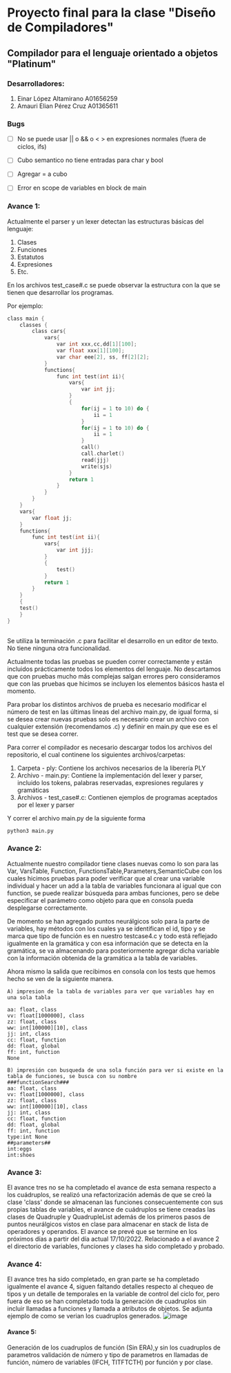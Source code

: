 # Proyecto final para la clase "Diseño de Compiladores"
## Compilador para el lenguaje orientado a objetos "Platinum"
### Desarrolladores: 
1. Einar López Altamirano A01656259
2. Amauri Elian Pérez Cruz A01365611


### Bugs
- [ ] No se puede usar || o && o < > en expresiones normales (fuera de ciclos, ifs)
- [ ] Cubo semantico no tiene entradas para char y bool
- [ ] Agregar = a cubo
- [ ] Error en scope de variables en block de main


### Avance 1:
Actualmente el parser y un lexer detectan las estructuras básicas del lenguaje:
1. Clases
2. Funciones
3. Estatutos
4. Expresiones
5. Etc.

En los archivos test_case#.c se puede observar la estructura con la que se tienen que desarrollar los programas. 

Por ejemplo:
```c
class main {
    classes {
        class cars{
            vars{
                var int xxx,cc,dd[1][100];
                var float xxx[1][100];
                var char eee[2], ss, ff[2][2];
            }
            functions{
                func int test(int ii){
                    vars{
                        var int jj;
                    }
                    {
                        for(ij = 1 to 10) do {
                            ii = 1
                        }
                        for(ij = 1 to 10) do {
                            ii = 1
                        }
                        call()
                        call.charlet()
                        read(jjj)
                        write(sjs)
                    }
                    return 1
                }    
            }
        }
    } 
    vars{
        var float jj;
    }
    functions{
        func int test(int ii){
            vars{
                var int jjj;
            }
            {
                test()
            }
            return 1
        }
    }
    {
    test()
    }
}
             
```
Se utiliza la terminación .c para facilitar el desarrollo en un editor de texto. No tiene ninguna otra funcionalidad.

Actualmente todas las pruebas se pueden correr correctamente y están incluidos prácticamente todos los elementos del lenguaje. No descartamos que con pruebas mucho más complejas salgan errores pero consideramos que con las pruebas que hicimos se incluyen los elementos básicos hasta el momento.

Para probar los distintos archivos de prueba es necesario modificar el número de test en las últimas lineas del archivo main.py, de igual forma, si se desea crear nuevas pruebas solo es necesario crear un archivo con cualquier extensión (recomendamos .c) y definir en main.py que ese es el test que se desea correr. 

Para correr el compilador es necesario descargar todos los archivos del repositorio, el cual continene los siguientes archivos/carpetas:
1. Carpeta - ply: Contiene los archivos necesarios de la liberería PLY 
2. Archivo - main.py: Contiene la implementación del lexer y parser, incluido los tokens, palabras reservadas, expresiones regulares y gramáticas
3. Archivos - test_case#.c: Contienen ejemplos de programas aceptados por el lexer y parser

Y correr el archivo main.py de la siguiente forma

```bash
python3 main.py
```


### Avance 2:
Actualmente nuestro compilador tiene clases nuevas como lo son para las Var, VarsTable, Function, FunctionsTable,Parameters,SemanticCube con los cuales hicimos pruebas para poder verificar que al crear una variable individual y hacer un add a la tabla de variables funcionara al igual que con function, se puede realizar búsqueda para ambas funciones, pero se debe especificar el parámetro como objeto para que en consola pueda desplegarse correctamente.


De momento se han agregado puntos neurálgicos solo para la parte de variables, hay métodos con los cuales ya se identifican el id, tipo y se marca que tipo de función es en nuestro testcase4.c y todo está reflejado igualmente en la gramática y con esa información que se detecta en la gramática, se va almacenando para posteriormente agregar dicha variable con la información obtenida de la gramática a la tabla de variables.

Ahora mismo la salida que recibimos en consola con los tests que hemos hecho se ven de la siguiente manera.
```
A) impresion de la tabla de variables para ver que variables hay en una sola tabla

aa: float, class
vv: float[1000000], class
zz: float, class
ww: int[100000][10], class
jj: int, class
cc: float, function
dd: float, global
ff: int, function
None
```

```
B) impresión con busqueda de una sola función para ver si existe en la tabla de funciones, se busca con su nombre
###functionSearch###
aa: float, class
vv: float[1000000], class
zz: float, class
ww: int[100000][10], class
jj: int, class
cc: float, function
dd: float, global
ff: int, function
type:int None
##parameters##
int:eggs
int:shoes
```


### Avance 3:
El avance tres no se ha completado el avance de esta semana respecto a los cuádruplos, se realizó una refactorización además de que se creó la clase 'class' donde se almacenan las funciones consecuentemente con sus propias tablas de variables, el avance de cuádruplos se tiene creadas las clases de Quadruple y QuadrupleList además de los primeros pasos de puntos neurálgicos vistos en clase para almacenar en stack de lista de operadores y operandos. El avance se prevé que se termine en los próximos días a partir del día actual 17/10/2022. Relacionado a el avance 2 el directorio de variables, funciones y clases ha sido completado y probado.


### Avance 4:
El avance tres ha sido completado, en gran parte se ha completado igualmente el avance 4, siguen faltando detalles respecto al chequeo de tipos y un detalle de temporales en la variable de control del ciclo for, pero fuera de eso se han completado toda la generación de cuadruplos sin incluir llamadas a funciones y llamada a atributos de objetos. Se adjunta ejemplo de como se verian los cuadruplos generados.
![image](https://user-images.githubusercontent.com/52212675/200008137-4852d4c7-97be-4b22-99c8-ade79b49b035.png)

#### Avance 5:
Generación de los cuadruplos de función (Sin ERA),y sin los cuadruplos de parametros validación de número y tipo de parametros en llamadas de función, número de variables (IFCH, TITFTCTH) por función y por clase.

